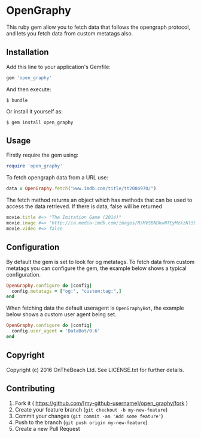 # OpenGraphy

This ruby gem allow you to fetch data that follows the opengraph protocol, and lets you fetch data from custom metatags also.

## Installation

Add this line to your application's Gemfile:

```ruby
gem 'open_graphy'
```

And then execute:

    $ bundle

Or install it yourself as:

    $ gem install open_graphy

## Usage

Firstly require the gem using:
```ruby
require 'open_graphy'
```

To fetch opengraph data from a URL use:
```ruby
data = OpenGraphy.fetch("www.imdb.com/title/tt2084970/")
```
The fetch method returns an object which has methods that can be used to access the data retrieved. If there is data, false will be returned
```ruby
movie.title #=> "The Imitation Game (2014)"
movie.image #=> "http://ia.media-imdb.com/images/M/MV5BNDkwNTEyMzkzNl5BMl5BanBnXkFtZTgwNTAwNzk3MjE@._V1_.jpg"
movie.video #=> false
```

## Configuration
By default the gem is set to look for og metatags.
To fetch data from custom metatags you can configure the gem, the example below shows a typical configuration.

```ruby
OpenGraphy.configure do |config|
  config.metatags = ["og:", "custom:tag:",]
end
```

When fetching data the default useragent is `OpenGraphyBot`, the example below shows a custom user agent being set.

```ruby
OpenGraphy.configure do |config|
  config.user_agent = 'DataBot/0.6'
end
```

## Copyright

Copyright (c) 2016 OnTheBeach Ltd. See LICENSE.txt for further details.

## Contributing

1. Fork it ( https://github.com/[my-github-username]/open_graphy/fork )
2. Create your feature branch (`git checkout -b my-new-feature`)
3. Commit your changes (`git commit -am 'Add some feature'`)
4. Push to the branch (`git push origin my-new-feature`)
5. Create a new Pull Request
